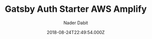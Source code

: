 ---
title: Gatsby Auth Starter AWS Amplify
github: https://github.com/dabit3/gatsby-auth-starter-aws-amplify
demo: https://master.d2f5ek3dnwfe9v.amplifyapp.com/
author: Nader Dabit
ssg:
  - Gatsby
cms:
  - Markdown
date: 2018-08-24T22:49:54.000Z
description: Starter Project with Authentication with Gatsby & AWS Amplify
draft: true
publish_date: '2018-08-24T22:49:54Z'
update_date: '2021-07-04T12:29:50Z'
github_star: 321
github_fork: 418
---